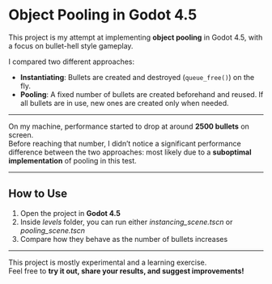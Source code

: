 # Object Pooling in Godot 4.5

This project is my attempt at implementing **object pooling** in Godot 4.5, with a focus on bullet-hell style gameplay.

I compared two different approaches:

- **Instantiating**: Bullets are created and destroyed (`queue_free()`) on the fly.  
- **Pooling**: A fixed number of bullets are created beforehand and reused. If all bullets are in use, new ones are created only when needed.

---

On my machine, performance started to drop at around **2500 bullets** on screen.  
Before reaching that number, I didn’t notice a significant performance difference between the two approaches: most likely due to a **suboptimal implementation** of pooling in this test.

---

## How to Use
1. Open the project in **Godot 4.5**  
2. Inside *levels* folder, you can run either *instancing_scene.tscn* or *pooling_scene.tscn*  
3. Compare how they behave as the number of bullets increases  

---

This project is mostly experimental and a learning exercise.  
Feel free to **try it out, share your results, and suggest improvements!** 
